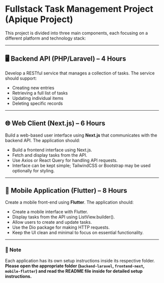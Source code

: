 # Fullstack Task Management Project (Apique Project)

This project is divided into three main components, each focusing on a different platform and technology stack:

---

## 🖥️ Backend API (PHP/Laravel) – 4 Hours

Develop a RESTful service that manages a collection of tasks. The service should support:

- Creating new entries  
- Retrieving a full list of tasks  
- Updating individual items  
- Deleting specific records  

---

## 🌐 Web Client (Next.js) – 6 Hours

Build a web-based user interface using **Next.js** that communicates with the backend API. The application should:

- Build a frontend interface using Next.js.
- Fetch and display tasks from the API.
- Use Axios or React Query for handling API requests.
- Interface can be kept simple; TailwindCSS or Bootstrap may be used optionally for styling.

---

## 📱 Mobile Application (Flutter) – 8 Hours

Create a mobile front-end using **Flutter**. The application should:

- Create a mobile interface with Flutter.
- Display tasks from the API using ListView.builder().
- Allow users to create and update tasks.
- Use the Dio package for making HTTP requests.
- Keep the UI clean and minimal to focus on essential functionality.

---

### 📁 Note

Each application has its own setup instructions inside its respective folder.  
**Please open the appropriate folder (`backend-laravel`, `frontend-next`, `mobile-flutter`) and read the README file inside for detailed setup instructions.**
